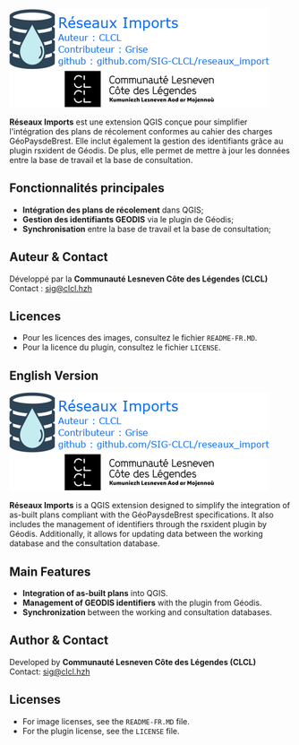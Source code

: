 ![banner](https://raw.githubusercontent.com/SIG-CLCL/DourBase/refs/heads/master/banner.png)

**Réseaux Imports** est une extension QGIS conçue pour simplifier l'intégration des plans de récolement conformes au cahier des charges GéoPaysdeBrest. Elle inclut également la gestion des identifiants grâce au plugin rsxident de Géodis. De plus, elle permet de mettre à jour les données entre la base de travail et la base de consultation.


## Fonctionnalités principales

- **Intégration des plans de récolement** dans QGIS;
- **Gestion des identifiants GEODIS** via le plugin de Géodis;
- **Synchronisation** entre la base de travail et la base de consultation;


## Auteur & Contact

Développé par la **Communauté Lesneven Côte des Légendes (CLCL)**  
Contact : [sig@clcl.hzh](mailto:sig@clcl.hzh)

## Licences

- Pour les licences des images, consultez le fichier `README-FR.MD`.
- Pour la licence du plugin, consultez le fichier `LICENSE`.

## English Version

![banner](https://raw.githubusercontent.com/SIG-CLCL/DourBase/refs/heads/master/banner.png)

**Réseaux Imports** is a QGIS extension designed to simplify the integration of as-built plans compliant with the GéoPaysdeBrest specifications. It also includes the management of identifiers through the rsxident plugin by Géodis. Additionally, it allows for updating data between the working database and the consultation database.

## Main Features

- **Integration of as-built plans** into QGIS.
- **Management of GEODIS identifiers** with the plugin from Géodis.
- **Synchronization** between the working and consultation databases.

## Author & Contact

Developed by **Communauté Lesneven Côte des Légendes (CLCL)**  
Contact: [sig@clcl.hzh](mailto:sig@clcl.hzh)

## Licenses

- For image licenses, see the `README-FR.MD` file.
- For the plugin license, see the `LICENSE` file.
